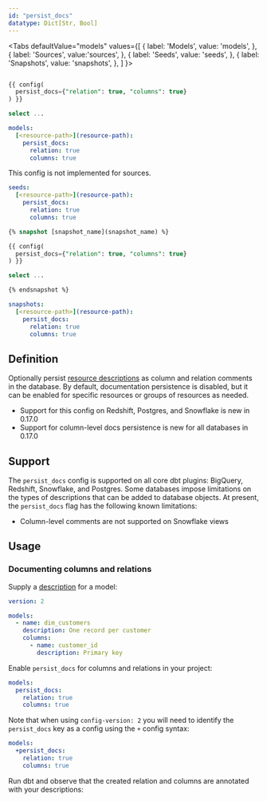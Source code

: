 ```yaml
---
id: "persist_docs"
datatype: Dict[Str, Bool]
---
```



<Tabs
  defaultValue="models"
  values={[
    { label: 'Models', value: 'models', },
    { label: 'Sources', value:'sources', },
    { label: 'Seeds', value: 'seeds', },
    { label: 'Snapshots', value: 'snapshots', },
  ]
}>

<TabItem value="models">

<File name='models/<modelname>.sql'>

```sql

{{ config(
  persist_docs={"relation": true, "columns": true}
) }}

select ...

```

</File>

<File name='dbt_project.yml'>

```yml
models:
  [<resource-path>](resource-path):
    persist_docs:
      relation: true
      columns: true

```

</File>

</TabItem>

<TabItem value="sources">

This config is not implemented for sources.

</TabItem>

<TabItem value="seeds">

<File name='dbt_project.yml'>

```yml
seeds:
  [<resource-path>](resource-path):
    persist_docs:
      relation: true
      columns: true

```

</File>

</TabItem>

<TabItem value="snapshots">

<File name='snapshots/<filename>.sql'>

```sql
{% snapshot [snapshot_name](snapshot_name) %}

{{ config(
  persist_docs={"relation": true, "columns": true}
) }}

select ...

{% endsnapshot %}

```

</File>

<File name='dbt_project.yml'>

```yml
snapshots:
  [<resource-path>](resource-path):
    persist_docs:
      relation: true
      columns: true

```

</File>

</TabItem>

</Tabs>

## Definition

Optionally persist [resource descriptions](resource-properties/description) as
column and relation comments in the database. By default, documentation
persistence is disabled, but it can be enabled for specific resources or groups of
resources as needed.

<Changelog>

 - Support for this config on Redshift, Postgres, and Snowflake is new in 0.17.0
 - Support for column-level docs persistence is new for all databases in 0.17.0

</Changelog>

## Support

The `persist_docs` config is supported on all core dbt plugins: BigQuery,
Redshift, Snowflake, and Postgres. Some databases impose limitations on the
types of descriptions that can be added to database objects. At present, the
`persist_docs` flag has the following known limitations:
 - Column-level comments are not supported on Snowflake views

## Usage

### Documenting columns and relations

Supply a [description](resource-properties/description) for a model:

<File name='models/schema.yml'>

```yml
version: 2

models:
  - name: dim_customers
    description: One record per customer
    columns:
      - name: customer_id
        description: Primary key

```

</File>

Enable `persist_docs` for columns and relations in your project:

<File name='dbt_project.yml'>

```yml
models:
  persist_docs:
    relation: true
    columns: true
```

</File>

Note that when using `config-version: 2` you will need to identify the `persist_docs` key as a config using the `+` config syntax:

<File name='dbt_project.yml'>

```yml
models:
  +persist_docs:
    relation: true
    columns: true
```

</File>

Run dbt and observe that the created relation and columns are annotated with
your descriptions:

<Lightbox src="/img/reference/persist_docs_relation.png"
          title="Relation descriptions in BigQuery"/>

<Lightbox src="/img/reference/persist_docs_columns.png"
          title="Column descriptions in BigQuery"/>
